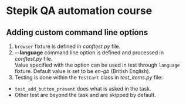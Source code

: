 # Stepik QA automation course

## Adding custom command line options

1. `browser` fixture is defined in *conftest.py* file.
2. **--language** command line option is defined and processed in *conftest.py* file. <br>
Value specified with the option can be used in test through `language` fixture.
Default value is set to be *en-gb* (British English).
3. Testing is done within the `TestCart` class in *test_items.py* file:
- `test_add_button_present` does what is asked in the task.
- Other test are beyond the task and are skipped by default.